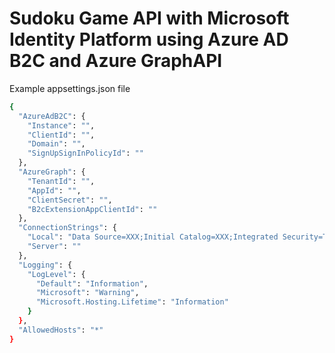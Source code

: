 ﻿# Sudoku Game API with Microsoft Identity Platform using Azure AD B2C and Azure GraphAPI


Example appsettings.json file
```sh
{
  "AzureAdB2C": {
    "Instance": "",
    "ClientId": "",
    "Domain": "",
    "SignUpSignInPolicyId": ""
  },
  "AzureGraph": {
    "TenantId": "",
    "AppId": "",
    "ClientSecret": "",
    "B2cExtensionAppClientId": ""
  },
  "ConnectionStrings": {
    "Local": "Data Source=XXX;Initial Catalog=XXX;Integrated Security=True",
    "Server": ""
  },
  "Logging": {
    "LogLevel": {
      "Default": "Information",
      "Microsoft": "Warning",
      "Microsoft.Hosting.Lifetime": "Information"
    }
  },
  "AllowedHosts": "*"
}
```